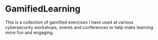 # GamifiedLearning
This is a collection of gamified exercises I have used at various cybersecurity workshops, events and conferences to help make learning more fun and engaging. 
